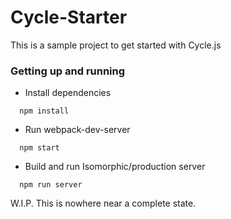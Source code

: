 # Cycle-Starter
This is a sample project to get started with Cycle.js

### Getting up and running
- Install dependencies
```
  npm install
```
- Run webpack-dev-server
```
  npm start
```
- Build and run Isomorphic/production server
```
  npm run server
```

W.I.P. This is nowhere near a complete state.
